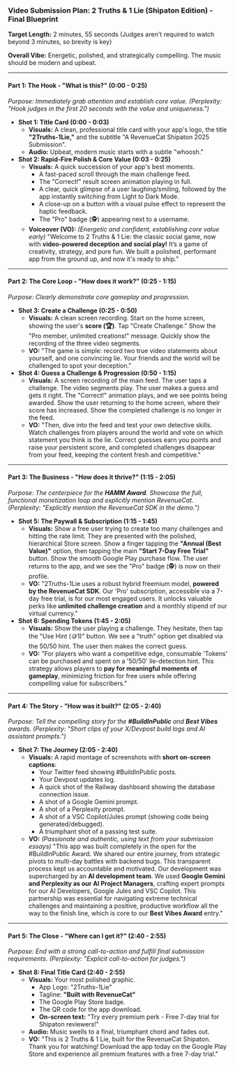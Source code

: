 ### **Video Submission Plan: 2 Truths & 1 Lie (Shipaton Edition) - Final Blueprint**

**Target Length:** 2 minutes, 55 seconds (Judges aren't required to watch beyond 3 minutes, so brevity is key)

**Overall Vibe:** Energetic, polished, and strategically compelling. The music should be modern and upbeat.

---
#### **Part 1: The Hook - "What is this?" (0:00 - 0:25)**
*Purpose: Immediately grab attention and establish core value. (Perplexity: "Hook judges in the first 20 seconds with the value and uniqueness.")*

* **Shot 1: Title Card (0:00 - 0:03)**
    * **Visuals:** A clean, professional title card with your app's logo, the title **"2Truths-1Lie,"** and the subtitle "A RevenueCat Shipaton 2025 Submission".
    * **Audio:** Upbeat, modern music starts with a subtle "whoosh."
* **Shot 2: Rapid-Fire Polish & Core Value (0:03 - 0:25)**
    * **Visuals:** A quick succession of your app's best moments.
        * A fast-paced scroll through the main challenge feed.
        * The "Correct!" result screen animation playing in full.
        * A clear, quick glimpse of a user laughing/smiling, followed by the app instantly switching from Light to Dark Mode.
        * A close-up on a button with a visual pulse effect to represent the haptic feedback.
        * The "Pro" badge (🕵️) appearing next to a username.
    * **Voiceover (VO):** *(Energetic and confident, establishing core value early)* "Welcome to 2 Truths & 1 Lie: the classic social game, now with **video-powered deception and social play!** It’s a game of creativity, strategy, and pure fun. We built a polished, performant app from the ground up, and now it's ready to ship."

---
#### **Part 2: The Core Loop - "How does it work?" (0:25 - 1:15)**
*Purpose: Clearly demonstrate core gameplay and progression.*

* **Shot 3: Create a Challenge (0:25 - 0:50)**
    * **Visuals:** A clean screen recording. Start on the home screen, showing the user's **score (🏆)**. Tap "Create Challenge." Show the "Pro member, unlimited creations!" message. Quickly show the recording of the three video segments.
    * **VO:** "The game is simple: record two true video statements about yourself, and one convincing lie. Your friends and the world will be challenged to spot your deception."
* **Shot 4: Guess a Challenge & Progression (0:50 - 1:15)**
    * **Visuals:** A screen recording of the main feed. The user taps a challenge. The video segments play. The user makes a guess and gets it right. The "Correct!" animation plays, and we see points being awarded. Show the user returning to the home screen, where their score has increased. Show the completed challenge is no longer in the feed.
    * **VO:** "Then, dive into the feed and test your own detective skills. Watch challenges from players around the world and vote on which statement you think is the lie. Correct guesses earn you points and raise your persistent score, and completed challenges disappear from your feed, keeping the content fresh and competitive."

---
#### **Part 3: The Business - "How does it thrive?" (1:15 - 2:05)**
*Purpose: The centerpiece for the **HAMM Award**. Showcase the full, functional monetization loop and explicitly mention RevenueCat. (Perplexity: "Explicitly mention the RevenueCat SDK in the demo.")*

* **Shot 5: The Paywall & Subscription (1:15 - 1:45)**
    * **Visuals:** Show a free user trying to create too many challenges and hitting the rate limit. They are presented with the polished, hierarchical Store screen. Show a finger tapping the **"Annual (Best Value)"** option, then tapping the main **"Start 7-Day Free Trial"** button. Show the smooth Google Play purchase flow. The user returns to the app, and we see the "Pro" badge (🕵️) is now on their profile.
    * **VO:** "2Truths-1Lie uses a robust hybrid freemium model, **powered by the RevenueCat SDK**. Our 'Pro' subscription, accessible via a 7-day free trial, is for our most engaged users. It unlocks valuable perks like **unlimited challenge creation** and a monthly stipend of our virtual currency."
* **Shot 6: Spending Tokens (1:45 - 2:05)**
    * **Visuals:** Show the user playing a challenge. They hesitate, then tap the "Use Hint (🪙1)" button. We see a "truth" option get disabled via the 50/50 hint. The user then makes the correct guess.
    * **VO:** "For players who want a competitive edge, consumable 'Tokens' can be purchased and spent on a '50/50' lie-detection hint. This strategy allows players to **pay for meaningful moments of gameplay**, minimizing friction for free users while offering compelling value for subscribers."

---
#### **Part 4: The Story - "How was it built?" (2:05 - 2:40)**
*Purpose: Tell the compelling story for the **#BuildInPublic** and **Best Vibes** awards. (Perplexity: "Short clips of your X/Devpost build logs and AI assistant prompts.")*

* **Shot 7: The Journey (2:05 - 2:40)**
    * **Visuals:** A rapid montage of screenshots with **short on-screen captions**:
        * Your Twitter feed showing #BuildInPublic posts.
        * Your Devpost updates log.
        * A quick shot of the Railway dashboard showing the database connection issue.
        * A shot of a Google Gemini prompt.
        * A shot of a Perplexity prompt.
        * A shot of a VSC Copilot/Jules prompt (showing code being generated/debugged).
        * A triumphant shot of a passing test suite.
    * **VO:** *(Passionate and authentic, using text from your submission essays)* "This app was built completely in the open for the #BuildInPublic Award. We shared our entire journey, from strategic pivots to multi-day battles with backend bugs. This transparent process kept us accountable and motivated. Our development was supercharged by an **AI development team**. We used **Google Gemini and Perplexity as our AI Project Managers**, crafting expert prompts for our AI Developers, Google Jules and VSC Copilot. This partnership was essential for navigating extreme technical challenges and maintaining a positive, productive workflow all the way to the finish line, which is core to our **Best Vibes Award** entry."

---
#### **Part 5: The Close - "Where can I get it?" (2:40 - 2:55)**
*Purpose: End with a strong call-to-action and fulfill final submission requirements. (Perplexity: "Explicit call-to-action for judges.")*

* **Shot 8: Final Title Card (2:40 - 2:55)**
    * **Visuals:** Your most polished graphic.
        * App Logo: "2Truths-1Lie"
        * Tagline: **"Built with RevenueCat"**
        * The Google Play Store badge.
        * The QR code for the app download.
        * **On-screen text:** "Try every premium perk - Free 7-day trial for Shipaton reviewers!"
    * **Audio:** Music swells to a final, triumphant chord and fades out.
    * **VO:** "This is 2 Truths & 1 Lie, built for the RevenueCat Shipaton. Thank you for watching! Download the app today on the Google Play Store and experience all premium features with a free 7-day trial."